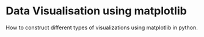 # Data Visualisation using matplotlib
How to construct different types of visualizations using matplotlib in python.
